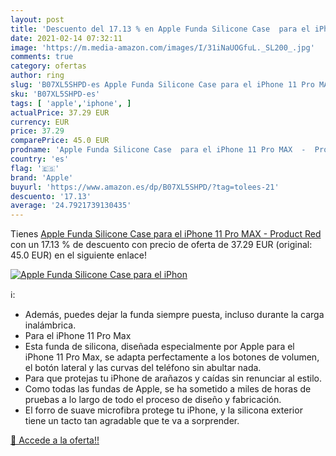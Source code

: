 ```yaml
---
layout: post
title: 'Descuento del 17.13 % en Apple Funda Silicone Case  para el iPhon'
date: 2021-02-14 07:32:11
image: 'https://m.media-amazon.com/images/I/31iNaUOGfuL._SL200_.jpg'
comments: true
category: ofertas
author: ring
slug: 'B07XL5SHPD-es Apple Funda Silicone Case para el iPhone 11 Pro MAX -...'
sku: 'B07XL5SHPD-es'
tags: [ 'apple','iphone', ]
actualPrice: 37.29 EUR
currency: EUR
price: 37.29
comparePrice: 45.0 EUR
prodname: 'Apple Funda Silicone Case  para el iPhone 11 Pro MAX  -  Product  Red'
country: 'es'
flag: '🇪🇸'
brand: 'Apple'
buyurl: 'https://www.amazon.es/dp/B07XL5SHPD/?tag=tolees-21'
descuento: '17.13'
average: '24.7921739130435'
---
```


Tienes [Apple Funda Silicone Case  para el iPhone 11 Pro MAX  -  Product  Red](https://www.amazon.es/dp/B07XL5SHPD/?tag=tolees-21) con un 17.13 % de descuento con precio de oferta de 37.29 EUR (original: 45.0 EUR) en el siguiente enlace!

[![Apple Funda Silicone Case  para el iPhon](https://m.media-amazon.com/images/I/31iNaUOGfuL._SL200_.jpg)](https://www.amazon.es/dp/B07XL5SHPD/?tag=tolees-21)

ℹ️:

- Además, puedes dejar la funda siempre puesta, incluso durante la carga inalámbrica.
- Para el iPhone 11 Pro Max
- Esta funda de silicona, diseñada especialmente por Apple para el iPhone 11 Pro Max, se adapta perfectamente a los botones de volumen, el botón lateral y las curvas del teléfono sin abultar nada.
- Para que protejas tu iPhone de arañazos y caídas sin renunciar al estilo.
- Como todas las fundas de Apple, se ha sometido a miles de horas de pruebas a lo largo de todo el proceso de diseño y fabricación.
- El forro de suave microfibra protege tu iPhone, y la silicona exterior tiene un tacto tan agradable que te va a sorprender.

[🛒 Accede a la oferta!!](https://www.amazon.es/dp/B07XL5SHPD/?tag=tolees-21)
